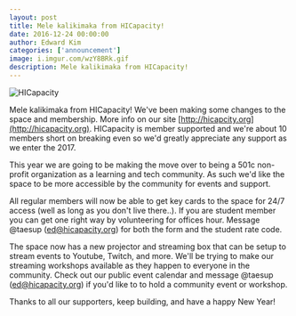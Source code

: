 ```yaml
---
layout: post
title: Mele kalikimaka from HICapacity!
date: 2016-12-24 00:00:00
author: Edward Kim
categories: ['announcement']
image: i.imgur.com/wzY8BRk.gif
description: Mele kalikimaka from HICapacity!
---
```

![HICapacity](http://i.imgur.com/wzY8BRk.gif)

Mele kalikimaka from HICapacity!  We've been making some changes to the space and membership. More info on our site [http://hicapcity.org](http://hicapacity.org).  HICapacity is member supported and we're about 10 members short on breaking even so we'd greatly appreciate any support as we enter the 2017.  

This year we are going to be making the move over to being a 501c non-profit organization as a learning and tech community.  As such we'd like the space to be more accessible by the community for events and support.

All regular members will now be able to get key cards to the space for 24/7 access (well as long as you don't live there..).  If you are student member you can get one right way by volunteering for offices hour. Message @taesup (ed@hicapacity.org) for both the form and the student rate code.

The space now has a new projector and streaming box that can be setup to stream events to Youtube, Twitch, and more. We'll be trying to make our streaming workshops available as they happen to everyone in the community. Check out our public event calendar and message @taesup (ed@hicapacity.org) if you'd like to to hold a community event or workshop.

Thanks to all our supporters, keep building, and have a happy New Year!
